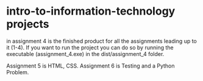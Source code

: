 # intro-to-information-technology projects
in assignment 4 is the finished product for all the assignments leading up to it (1-4).
If you want to run the project you can do so by running the executable (assignment_4.exe) in the dist/assignment_4 folder.
 
Assignment 5 is HTML, CSS.
Assignment 6 is Testing and a Python Problem.
